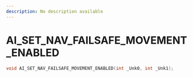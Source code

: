 ```yaml
---
description: No description available 
---
```


# AI_SET_NAV_FAILSAFE_MOVEMENT_ENABLED

```cpp
void AI_SET_NAV_FAILSAFE_MOVEMENT_ENABLED(int _Unk0, int _Unk1);
```